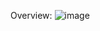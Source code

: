Overview:
![image](https://user-images.githubusercontent.com/76677408/163943486-a536128d-9c48-46c8-b98e-4c91d7df94c3.png)
